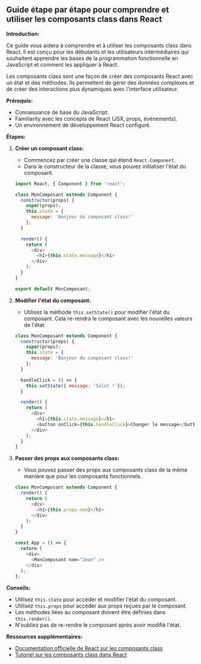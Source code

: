 ##  Guide étape par étape pour comprendre et utiliser les composants class dans React

**Introduction:**

Ce guide vous aidera à comprendre et à utiliser les composants class dans React. Il est conçu pour les débutants et les utilisateurs intermédiaires qui souhaitent apprendre les bases de la programmation fonctionnelle en JavaScript et comment les appliquer à React.

Les composants class sont une façon de créer des composants React avec un état et des méthodes. Ils permettent de gérer des données complexes et de créer des interactions plus dynamiques avec l'interface utilisateur.

**Prérequis:**

* Connaissance de base du JavaScript.
* Familiarity avec les concepts de React (JSX, props, événements).
* Un environnement de développement React configuré.

**Étapes:**

1. **Créer un composant class:**

   * Commencez par créer une classe qui étend `React.Component`.
   * Dans le constructeur de la classe, vous pouvez initialiser l'état du composant.

   ```javascript
   import React, { Component } from 'react';

   class MonComposant extends Component {
     constructor(props) {
       super(props);
       this.state = {
         message: 'Bonjour du composant class!'
       };
     }

     render() {
       return (
         <div>
           <h1>{this.state.message}</h1>
         </div>
       );
     }
   }

   export default MonComposant;
   ```

2. **Modifier l'état du composant:**

   * Utilisez la méthode `this.setState()` pour modifier l'état du composant. Cela re-rendra le composant avec les nouvelles valeurs de l'état.

   ```javascript
   class MonComposant extends Component {
     constructor(props) {
       super(props);
       this.state = {
         message: 'Bonjour du composant class!'
       };
     }

     handleClick = () => {
       this.setState({ message: 'Salut !'});
     }

     render() {
       return (
         <div>
           <h1>{this.state.message}</h1>
           <button onClick={this.handleClick}>Changer le message</button>
         </div>
       );
     }
   }
   ```

3. **Passer des props aux composants class:**

   * Vous pouvez passer des props aux composants class de la même manière que pour les composants fonctionnels.

   ```javascript
   class MonComposant extends Component {
     render() {
       return (
         <div>
           <h1>{this.props.nom}</h1>
         </div>
       );
     }
   }

   const App = () => {
     return (
       <div>
         <MonComposant nom="Jean" />
       </div>
     );
   };
   ```

**Conseils:**

* Utilisez `this.state` pour accéder et modifier l'état du composant.
* Utilisez `this.props` pour accéder aux props reçues par le composant.
* Les méthodes liées au composant doivent être définies dans `this.render()`.
* N'oubliez pas de re-rendre le composant après avoir modifié l'état.

**Ressources supplémentaires:**

* [Documentation officielle de React sur les composants class](https://reactjs.org/docs/components-and-props.html)
* [Tutoriel sur les composants class dans React](https://www.freecodecamp.org/news/react-components-a-beginners-guide/)



